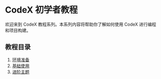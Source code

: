 # CodeX 初学者教程

欢迎来到 CodeX 教程系列。本系列内容将帮助你了解如何使用 CodeX 进行编程和项目构建。

## 教程目录

1. [环境准备](01-setup.md)
2. [基础使用](02-basic-usage.md)
3. [进阶主题](03-advanced-topics.md)



